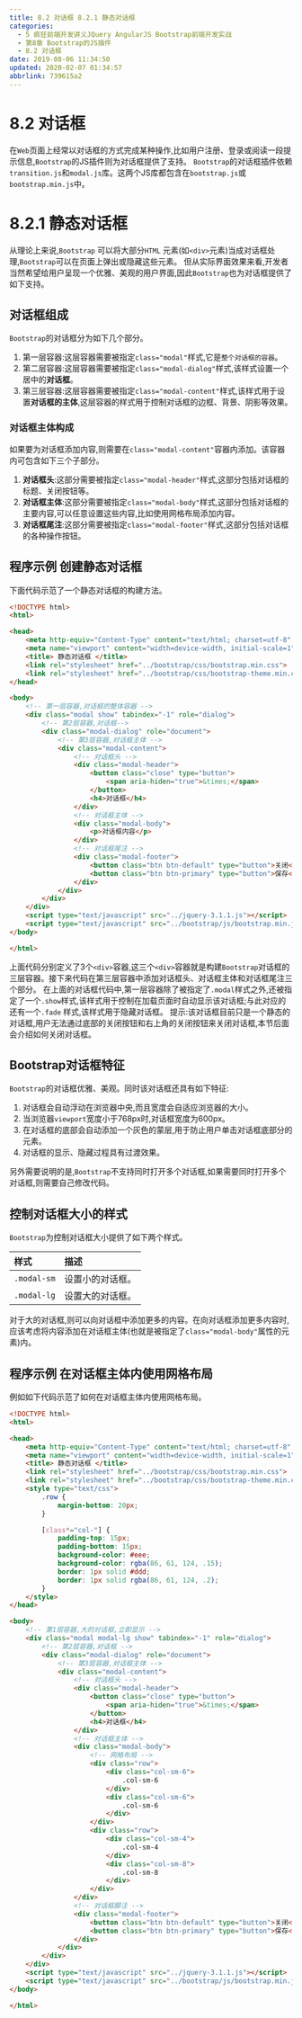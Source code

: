 ```yaml
---
title: 8.2 对话框 8.2.1 静态对话框
categories: 
  - 5 疯狂前端开发讲义JQuery AngularJS Bootstrap前端开发实战
  - 第8章 Bootstrap的JS插件
  - 8.2 对话框
date: 2019-08-06 11:34:50
updated: 2020-02-07 01:34:57
abbrlink: 739615a2
---
```

# 8.2 对话框 #
在`Web`页面上经常以对话框的方式完成某种操作,比如用户注册、登录或阅读一段提示信息,`Bootstrap`的JS插件则为对话框提供了支持。
`Bootstrap`的对话框插件依赖`transition.js`和`modal.js`库。这两个JS库都包含在`bootstrap.js`或`bootstrap.min.js`中。
# 8.2.1 静态对话框 #
从理论上来说,`Bootstrap` 可以将大部分`HTML` 元素(如`<div>`元素)当成对话框处理,`Bootstrap`可以在页面上弹出或隐藏这些元素。
但从实际界面效果来看,开发者当然希望给用户呈现一个优雅、美观的用户界面,因此`Bootstrap`也为对话框提供了如下支持。
## 对话框组成 ##
`Bootstrap`的对话框分为如下几个部分。
1. 第一层容器:这层容器需要被指定`class="modal"`样式,它是`整个对话框的容器`。
2. 第二层容器:这层容器需要被指定`class="modal-dialog"`样式,该样式设置一个居中的**对话框**。
3. 第三层容器:这层容器需要被指定`class="modal-content"`样式,该样式用于设置**对话框的主体**,这层容器的样式用于控制对话框的边框、背景、阴影等效果。

### 对话框主体构成 ###
如果要为对话框添加内容,则需要在`class="modal-content"`容器内添加。该容器内可包含如下三个子部分。
1. **对话框头**:这部分需要被指定`class="modal-header"`样式,这部分包括对话框的标题、关闭按钮等。
2. **对话框主体**:这部分需要被指定`class="modal-body"`样式,这部分包括对话框的主要内容,可以任意设置这些内容,比如使用网格布局添加内容。
3. **对话框尾注**:这部分需要被指定`class="modal-footer"`样式,这部分包括对话框的各种操作按钮。

## 程序示例 创建静态对话框 ##
下面代码示范了一个静态对话框的构建方法。
```html
<!DOCTYPE html>
<html>

<head>
    <meta http-equiv="Content-Type" content="text/html; charset=utf-8" />
    <meta name="viewport" content="width=device-width, initial-scale=1">
    <title> 静态对话框 </title>
    <link rel="stylesheet" href="../bootstrap/css/bootstrap.min.css">
    <link rel="stylesheet" href="../bootstrap/css/bootstrap-theme.min.css">
</head>

<body>
    <!-- 第一层容器,对话框的整体容器 -->
    <div class="modal show" tabindex="-1" role="dialog">
        <!-- 第2层容器,对话框-->
        <div class="modal-dialog" role="document">
            <!-- 第3层容器,对话框主体 -->
            <div class="modal-content">
                <!-- 对话框头 -->
                <div class="modal-header">
                    <button class="close" type="button">
                        <span aria-hiden="true">&times;</span>
                    </button>
                    <h4>对话框</h4>
                </div>
                <!-- 对话框主体 -->
                <div class="modal-body">
                    <p>对话框内容</p>
                </div>
                <!-- 对话框尾注 -->
                <div class="modal-footer">
                    <button class="btn btn-default" type="button">关闭</button>
                    <button class="btn btn-primary" type="button">保存</button>
                </div>
            </div>
        </div>
    </div>
    <script type="text/javascript" src="../jquery-3.1.1.js"></script>
    <script type="text/javascript" src="../bootstrap/js/bootstrap.min.js"></script>
</body>

</html>
```
上面代码分别定义了3个`<div>`容器,这三个`<div>`容器就是构建`Bootstrap`对话框的三层容器。接下来代码在第三层容器中添加对话框头、对话框主体和对话框尾注三个部分。
在上面的对话框代码中,第一层容器除了被指定了`.modal`样式之外,还被指定了一个`.show`样式,该样式用于控制在加载页面时自动显示该对话框;与此对应的还有一个`.fade` 样式,该样式用于隐藏对话框。
提示:该对话框目前只是一个静态的对话框,用户无法通过底部的关闭按钮和右上角的关闭按钮来关闭对话框,本节后面会介绍如何关闭对话框。
## Bootstrap对话框特征 ##
`Bootstrap`的对话框优雅、美观。同时该对话框还具有如下特征:
1. 对话框会自动浮动在浏览器中央,而且宽度会自适应浏览器的大小。
2. 当浏览器`viewport`宽度小于768px时,对话框宽度为600px。
3. 在对话框的底部会自动添加一个灰色的蒙层,用于防止用户单击对话框底部分的元素。
4. 对话框的显示、隐藏过程具有过渡效果。

另外需要说明的是,`Bootstrap`不支持同时打开多个对话框,如果需要同时打开多个对话框,则需要自己修改代码。

## 控制对话框大小的样式 ##
`Bootstrap`为控制对话框大小提供了如下两个样式。

|样式|描述|
|:---|:---|
|`.modal-sm`|设置小的对话框。|
|`.modal-lg`|设置大的对话框。|
对于大的对话框,则可以向对话框中添加更多的内容。在向对话框添加更多内容时,应该考虑将内容添加在对话框主体(也就是被指定了`class="modal-body"`属性的元素)内。
## 程序示例 在对话框主体内使用网格布局 ##
例如如下代码示范了如何在对话框主体内使用网格布局。
```html
<!DOCTYPE html>
<html>

<head>
    <meta http-equiv="Content-Type" content="text/html; charset=utf-8" />
    <meta name="viewport" content="width=device-width, initial-scale=1">
    <title> 静态对话框 </title>
    <link rel="stylesheet" href="../bootstrap/css/bootstrap.min.css">
    <link rel="stylesheet" href="../bootstrap/css/bootstrap-theme.min.css">
    <style type="text/css">
        .row {
            margin-bottom: 20px;
        }

        [class*="col-"] {
            padding-top: 15px;
            padding-bottom: 15px;
            background-color: #eee;
            background-color: rgba(86, 61, 124, .15);
            border: 1px solid #ddd;
            border: 1px solid rgba(86, 61, 124, .2);
        }
    </style>
</head>

<body>
    <!-- 第1层容器,大的对话框,立即显示 -->
    <div class="modal modal-lg show" tabindex="-1" role="dialog">
        <!-- 第2层容器,对话框 -->
        <div class="modal-dialog" role="document">
            <!-- 第3层容器,对话框主体 -->
            <div class="modal-content">
                <!-- 对话框头 -->
                <div class="modal-header">
                    <button class="close" type="button">
                        <span aria-hiden="true">&times;</span>
                    </button>
                    <h4>对话框</h4>
                </div>
                <!-- 对话框主体 -->
                <div class="modal-body">
                    <!-- 网格布局 -->
                    <div class="row">
                        <div class="col-sm-6">
                            .col-sm-6
                        </div>
                        <div class="col-sm-6">
                            .col-sm-6
                        </div>
                    </div>
                    <div class="row">
                        <div class="col-sm-4">
                            .col-sm-4
                        </div>
                        <div class="col-sm-8">
                            .col-sm-8
                        </div>
                    </div>
                </div>
                <!-- 对话框脚注 -->
                <div class="modal-footer">
                    <button class="btn btn-default" type="button">关闭</button>
                    <button class="btn btn-primary" type="button">保存</button>
                </div>
            </div>
        </div>
    </div>
    <script type="text/javascript" src="../jquery-3.1.1.js"></script>
    <script type="text/javascript" src="../bootstrap/js/bootstrap.min.js"></script>
</body>

</html>
```


